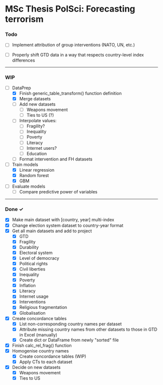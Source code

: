 # MSc Thesis PolSci: Forecasting terrorism

### Todo

- [ ] Implement attribution of group interventions (NATO, UN, etc.)
- [ ] Properly shift GTD data in a way that respects country-level index differences


---
### WIP

- [ ] DataPrep
  - [x] Finish generic_table_transform() function definition
  - [x] Merge datasets
  - [ ] Add new datasets
    - [ ] Weapons movement
    - [ ] Ties to US (?)
  - [ ] Interpolate values:
    - [ ] Fragility?
    - [ ] Inequality
    - [ ] Poverty
    - [ ] Literacy
    - [ ] Internet users?
    - [ ] Education
  - [ ] Format intervention and FH datasets
- [ ] Train models
  - [x] Linear regression
  - [x] Random forest
  - [x] GBM
- [ ] Evaluate models
  - [ ] Compare predictive power of variables

---
### Done ✓
- [x] Make main dataset with [country, year] multi-index
- [x] Change election system dataset to country-year format
- [x] Get all main datasets and add to project
  - [x] GTD
  - [x] Fragility
  - [x] Durability
  - [x] Electoral system
  - [x] Level of democracy
  - [x] Political rights
  - [x] Civil liberties
  - [x] Inequality
  - [x] Poverty
  - [x] Inflation
  - [x] Literacy
  - [x] Internet usage
  - [x] Interventions
  - [x] Religious fragmentation
  - [x] Globalisation
- [x] Create concordance tables
  - [x] List non-corresponding country names per dataset
  - [x] Attribute missing country names from other datasets to those in GTD in Excel (manually)
  - [x] Create dict or DataFrame from newly "sorted" file
- [x] Finish calc_rel_frag() function
- [x] Homogenise country names
  - [x] Create concordance tables (WIP)
  - [x] Apply CTs to each dataset
- [x] Decide on new datasets
  - [x] Weapons movement
  - [x] Ties to US